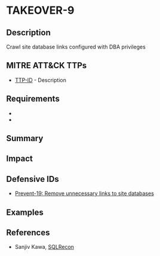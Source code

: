 # TAKEOVER-9

## Description
Crawl site database links configured with DBA privileges

## MITRE ATT&CK TTPs
- [TTP-ID](https://attack.mitre.org/LINK) - Description

## Requirements
-
-

## Summary

## Impact

## Defensive IDs
- [Prevent-19: Remove unnecessary links to site databases](../../../defense-techniques/PREVENT/PREVENT-19/prevent-19_description.md)

## Examples


## References
- Sanjiv Kawa, [SQLRecon](https://github.com/skahwah/SQLRecon)